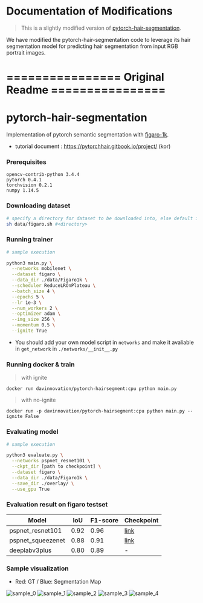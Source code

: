 # Documentation of Modifications

> This is a slightly modified version of [pytorch-hair-segmentation](https://github.com/YBIGTA/pytorch-hair-segmentation).


We have modified the pytorch-hair-segmentation code to leverage its hair segmentation model for predicting hair segmentation from input RGB portrait images.



# ================ Original Readme ================



# pytorch-hair-segmentation
Implementation of pytorch semantic segmentation with [figaro-1k](http://projects.i-ctm.eu/it/progetto/figaro-1k).

- tutorial document : https://pytorchhair.gitbook.io/project/ (kor)

### Prerequisites
```
opencv-contrib-python 3.4.4
pytorch 0.4.1
torchvision 0.2.1
numpy 1.14.5
```


### Downloading dataset
```bash
# specify a directory for dataset to be downloaded into, else default is ./data/
sh data/figaro.sh #<directory>
```
### Running trainer

```bash
# sample execution

python3 main.py \
  --networks mobilenet \
  --dataset figaro \
  --data_dir ./data/Figaro1k \
  --scheduler ReduceLROnPlateau \
  --batch_size 4 \
  --epochs 5 \
  --lr 1e-3 \
  --num_workers 2 \
  --optimizer adam \
  --img_size 256 \
  --momentum 0.5 \
  --ignite True
```

* You should add your own model script in `networks` and make it avaliable in  `get_network` in `./networks/__init__.py`

### Running docker & train

> with ignite

`docker run davinnovation/pytorch-hairsegment:cpu python main.py`

> with no-ignite

`docker run -p davinnovation/pytorch-hairsegment:cpu python main.py --ignite False`

### Evaluating model

```bash
# sample execution

python3 evaluate.py \
  --networks pspnet_resnet101 \
  --ckpt_dir [path to checkpoint] \
  --dataset figaro \
  --data_dir ./data/Figaro1k \
  --save_dir ./overlay/ \
  --use_gpu True
```

### Evaluation result on figaro testset

|       Model      | IoU | F1-score |      Checkpoint      |
|       ---        | --- |    ---   |          ---         |
| pspnet_resnet101 | 0.92|   0.96   | [link](https://drive.google.com/file/d/1w7oMuxckqEClImjLFTH7xBCpm1wg7Eg4/view?usp=sharing)
| pspnet_squeezenet| 0.88|   0.91   | [link](https://drive.google.com/file/d/1ieKvsK3uoDZN0vA5MenQphca4AZZuaPk/view?usp=sharing) |
|   deeplabv3plus  | 0.80|   0.89   |   - |


### Sample visualization
* Red: GT / Blue: Segmentation Map

![sample_0](https://user-images.githubusercontent.com/19547969/227229779-28b42d02-efad-4b7b-be65-3cf3a1a7bfef.png)
![sample_1](https://user-images.githubusercontent.com/19547969/227229796-5de39ea1-73fe-4be8-9ef7-2857df54b94c.png)
![sample_2](https://user-images.githubusercontent.com/19547969/227229856-e224b91c-6fb2-4aa8-a93f-6ab1edfe568b.png)
![sample_3](https://user-images.githubusercontent.com/19547969/227229883-ff4b05e7-ba23-42c9-9dec-a431bf0715f1.png)
![sample_4](https://user-images.githubusercontent.com/19547969/227229909-68b6cdf1-6f89-4cf9-a2f8-01be251dd140.png)
